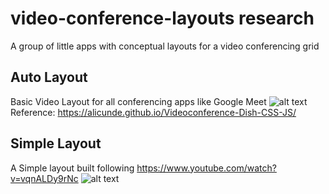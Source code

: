 # video-conference-layouts research
A group of little apps with conceptual layouts for a video conferencing grid

## Auto Layout
Basic Video Layout for all conferencing apps like Google Meet
![alt text](https://github.com/jermsam/video-layouts/blob/main/auto/public/video.png)
Reference: https://alicunde.github.io/Videoconference-Dish-CSS-JS/

## Simple Layout
A Simple layout built following https://www.youtube.com/watch?v=vqnALDy9rNc
![alt text](https://github.com/jermsam/video-layouts/blob/main/simple/public/video.png)
